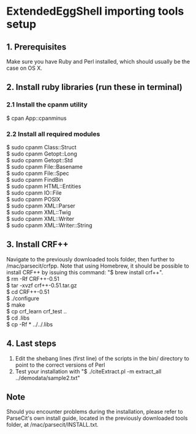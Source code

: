 # ExtendedEggShell importing tools setup

## 1. Prerequisites
Make sure you have Ruby and Perl installed, which should usually be the case on OS X.

## 2. Install ruby libraries (run these in terminal)
### 2.1 Install the cpanm utility
$ cpan App::cpanminus

### 2.2 Install all required modules
$ sudo cpanm Class::Struct</br>
$ sudo cpanm Getopt::Long</br>
$ sudo cpanm Getopt::Std</br>
$ sudo cpanm File::Basename</br>
$ sudo cpanm File::Spec</br>
$ sudo cpanm FindBin</br>
$ sudo cpanm HTML::Entities</br>
$ sudo cpanm IO::File</br>
$ sudo cpanm POSIX</br>
$ sudo cpanm XML::Parser</br>
$ sudo cpanm XML::Twig</br>
$ sudo cpanm XML::Writer</br>
$ sudo cpanm XML::Writer::String</br>

## 3. Install CRF++
Navigate to the previously downloaded tools folder, then further to /mac/parsecit/crfpp. Note that using Homebrew, it should be possible to install CRF++ by issuing this command: "$ brew install crf++".</br>
$ rm -Rf CRF++-0.51</br>
$ tar -xvzf crf++-0.51.tar.gz</br>
$ cd CRF++-0.51</br>
$ ./configure</br>
$ make</br>
$ cp crf_learn crf_test ..</br>
$ cd .libs</br>
$ cp -Rf * ../../.libs</br>


## 4. Last steps
1. Edit the shebang lines (first line) of the scripts in the bin/ directory to point to the correct versions of Perl
1. Test your installation with "$ ./citeExtract.pl -m extract_all ../demodata/sample2.txt"


## Note
Should you encounter problems during the installation, please refer to ParseCit's own install guide, located in the previously downloaded tools folder, at /mac/parsecit/INSTALL.txt.
